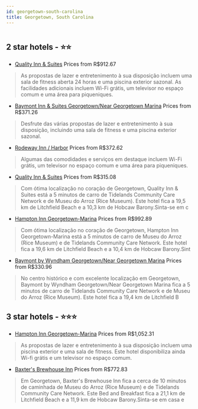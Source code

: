 ```yaml
---
id: georgetown-south-carolina
title: Georgetown, South Carolina
---
```


<center><img src="https://i.travelapi.com/hotels/1000000/20000/16600/16580/9047ca15_z.jpg" alt="" /></center>


##  2 star hotels - ⭐️⭐️

-    [Quality Inn & Suites](https://www.hurb.com/br/aud/https://www.hurb.com/br/hotels/georgetown/quality-inn-suites-HT-7O9A?cmp=18055) Prices from R$912.67
   > As propostas de lazer e entretenimento à sua disposição incluem uma sala de fitness aberta 24 horas e uma piscina exterior sazonal. As facilidades adicionais incluem Wi-Fi grátis, um televisor no espaço comum e uma área para piqueniques.
-    [Baymont Inn & Suites Georgetown/Near Georgetown Marina](https://www.hurb.com/br/aud/https://www.hurb.com/br/hotels/georgetown/baymont-inn-suites-georgetown-near-georgetown-marina-HT-N09F?cmp=18055) Prices from R$371.26
   > Desfrute das várias propostas de lazer e entretenimento à sua disposição, incluindo uma sala de fitness e uma piscina exterior sazonal.
-    [Rodeway Inn / Harbor](https://www.hurb.com/br/aud/https://www.hurb.com/br/hotels/georgetown/rodeway-inn-harbor-HT-Q70K?cmp=18055) Prices from R$372.62
   > Algumas das comodidades e serviços em destaque incluem Wi-Fi grátis, um televisor no espaço comum e uma área para piqueniques.
-    [Quality Inn & Suites](https://www.hurb.com/br/aud/https://www.hurb.com/br/hotels/georgetown/quality-inn-suites-HT-X65K?cmp=18055) Prices from R$315.08
   > Com ótima localização no coração de Georgetown, Quality Inn & Suites está a 5 minutos de carro de Tidelands Community Care Network e de Museu do Arroz (Rice Museum).  Este hotel fica a 19,5 km de Litchfield Beach e a 10,3 km de Hobcaw Barony.Sinta-se em c
-    [Hampton Inn Georgetown-Marina](https://www.hurb.com/br/aud/https://www.hurb.com/br/hotels/georgetown/hampton-inn-georgetown-marina-HT-NPZR?cmp=18055) Prices from R$992.89
   > Com ótima localização no coração de Georgetown, Hampton Inn Georgetown-Marina está a 5 minutos de carro de Museu do Arroz (Rice Museum) e de Tidelands Community Care Network.  Este hotel fica a 19,6 km de Litchfield Beach e a 10,4 km de Hobcaw Barony.Sint
-    [Baymont by Wyndham Georgetown/Near Georgetown Marina](https://www.hurb.com/br/aud/https://www.hurb.com/br/hotels/georgetown/baymont-by-wyndham-georgetown-near-georgetown-marina-HT-2VQS?cmp=18055) Prices from R$330.96
   > No centro histórico e com excelente localização em Georgetown, Baymont by Wyndham Georgetown/Near Georgetown Marina fica a 5 minutos de carro de Tidelands Community Care Network e de Museu do Arroz (Rice Museum).  Este hotel fica a 19,4 km de Litchfield B

##  3 star hotels - ⭐️⭐️⭐️

-    [Hampton Inn Georgetown-Marina](https://www.hurb.com/br/aud/https://www.hurb.com/br/hotels/georgetown/hampton-inn-georgetown-marina-HT-52HP?cmp=18055) Prices from R$1,052.31
   > As propostas de lazer e entretenimento à sua disposição incluem uma piscina exterior e uma sala de fitness. Este hotel disponibiliza ainda Wi-fi grátis e um televisor no espaço comum.
-    [Baxter's Brewhouse Inn](https://www.hurb.com/br/aud/https://www.hurb.com/br/hotels/georgetown/baxter-s-brewhouse-inn-HT-R9E9?cmp=18055) Prices from R$772.83
   > Em Georgetown, Baxter's Brewhouse Inn fica a cerca de 10 minutos de caminhada de Museu do Arroz (Rice Museum) e de Tidelands Community Care Network.  Este Bed and Breakfast fica a 21,1 km de Litchfield Beach e a 11,9 km de Hobcaw Barony.Sinta-se em casa e
